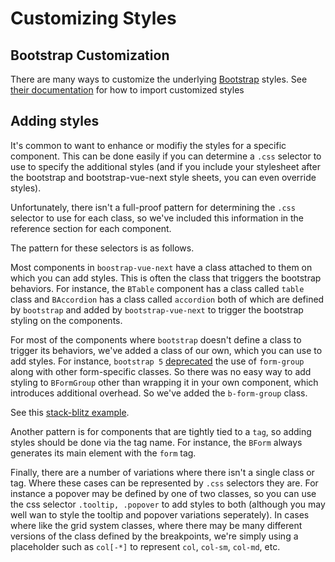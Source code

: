 # Customizing Styles

## Bootstrap Customization

There are many ways to customize the underlying [Bootstrap](https://getbootstrap.com/) styles. See
[their documentation](https://getbootstrap.com/docs/5.3/customize/sass/#importing)
for how to import customized styles

## Adding styles

It's common to want to enhance or modifiy the styles for a specific component. This can be done
easily if you can determine a `.css` selector to use to specify the additional styles (and if
you include your stylesheet after the bootstrap and bootstrap-vue-next style sheets, you can
even override styles).

Unfortunately, there isn't a full-proof pattern for determining the `.css` selector to use for each
class, so we've included this information in the reference section for each component.

The pattern for these selectors is as follows.

Most components in `boostrap-vue-next` have a class attached to them on which you can add styles.
This is often the class that triggers the bootstrap behaviors. For instance, the `BTable` component
has a class called `table` class and `BAccordion` has a class called `accordion` both of which are
defined by `bootstrap` and added by `bootstrap-vue-next` to trigger the bootstrap styling on the components.

For most of the components where `bootstrap` doesn't define a class to trigger its behaviors, we've
added a class of our own, which you can use to add styles. For instance, `bootstrap 5`
[deprecated](https://getbootstrap.com/) the use of `form-group` along with other form-specific classes.
So there was no easy way to add styling to `BFormGroup` other than wrapping it in your own component,
which introduces additional overhead. So we've added the `b-form-group` class.

See this [stack-blitz example](https://stackblitz.com/edit/github-lgg91u-usex9n?file=src%2FApp.vue).

Another pattern is for components that are tightly tied to a `tag`, so adding
styles should be done via the tag name. For instance, the `BForm` always generates its main
element with the `form` tag.

Finally, there are a number of variations where there isn't a single class or tag. Where these
cases can be represented by `.css` selectors they are. For instance a popover may be defined
by one of two classes, so you can use the css selector `.tooltip, .popover` to add styles to both
(although you may well wan to style the tooltip and popover variations seperately). In cases where
like the grid system classes, where there may be many different versions of the class defined by
the breakpoints, we're simply using a placeholder such as `col[-*]` to represent `col`, `col-sm`,
`col-md`, etc.
